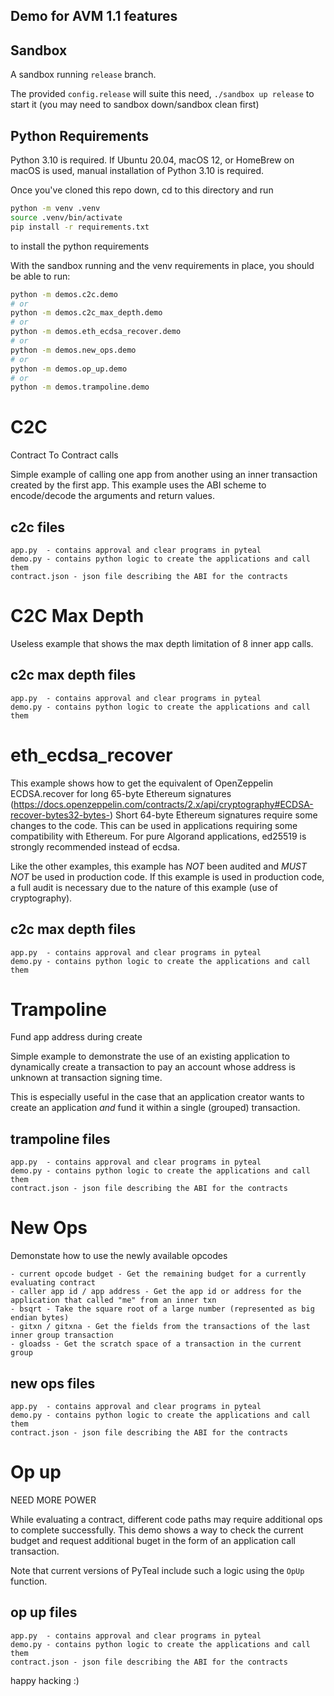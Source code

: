 Demo for AVM 1.1 features
-------------------------


## Sandbox 

A sandbox running `release` branch.

The provided `config.release` will suite this need, `./sandbox up release` to start it (you may need to sandbox down/sandbox clean first)

## Python Requirements

Python 3.10 is required.
If Ubuntu 20.04, macOS 12, or HomeBrew on macOS is used, manual installation of Python 3.10 is required.

Once you've cloned this repo down, cd to this directory and run

```sh
python -m venv .venv
source .venv/bin/activate
pip install -r requirements.txt
```

to install the python requirements

With the sandbox running and the venv requirements in place, you should be able to run:

```sh
python -m demos.c2c.demo
# or
python -m demos.c2c_max_depth.demo
# or
python -m demos.eth_ecdsa_recover.demo
# or
python -m demos.new_ops.demo
# or
python -m demos.op_up.demo
# or
python -m demos.trampoline.demo
```

# C2C 

Contract To Contract calls

Simple example of calling one app from another using an inner transaction created by the first app.  This example uses the ABI scheme to encode/decode the arguments and return values.

## c2c files

    app.py  - contains approval and clear programs in pyteal
    demo.py - contains python logic to create the applications and call them
    contract.json - json file describing the ABI for the contracts


# C2C Max Depth

Useless example that shows the max depth limitation of 8 inner app calls.


## c2c max depth files

    app.py  - contains approval and clear programs in pyteal
    demo.py - contains python logic to create the applications and call them


# eth_ecdsa_recover

This example shows how to get the equivalent of OpenZeppelin ECDSA.recover for long 65-byte Ethereum signatures
(https://docs.openzeppelin.com/contracts/2.x/api/cryptography#ECDSA-recover-bytes32-bytes-)
Short 64-byte Ethereum signatures require some changes to the code.
This can be used in applications requiring some compatibility with Ethereum.
For pure Algorand applications, ed25519 is strongly recommended instead of ecdsa.

Like the other examples, this example has *NOT* been audited and *MUST NOT* be used in production code.
If this example is used in production code, a full audit is necessary due to the nature of this example
(use of cryptography).

## c2c max depth files

    app.py  - contains approval and clear programs in pyteal
    demo.py - contains python logic to create the applications and call them


# Trampoline

Fund app address during create

Simple example to demonstrate the use of an existing application to dynamically create a transaction to pay an account whose address is unknown at transaction signing time. 

This is especially useful in the case that an application creator wants to create an application _and_ fund it within a single (grouped) transaction.

## trampoline files

    app.py  - contains approval and clear programs in pyteal
    demo.py - contains python logic to create the applications and call them
    contract.json - json file describing the ABI for the contracts

# New Ops

Demonstate how to use the newly available opcodes

    - current opcode budget - Get the remaining budget for a currently evaluating contract
    - caller app id / app address - Get the app id or address for the application that called "me" from an inner txn
    - bsqrt - Take the square root of a large number (represented as big endian bytes)
    - gitxn / gitxna - Get the fields from the transactions of the last inner group transaction
    - gloadss - Get the scratch space of a transaction in the current group

## new ops files

    app.py  - contains approval and clear programs in pyteal
    demo.py - contains python logic to create the applications and call them
    contract.json - json file describing the ABI for the contracts

# Op up

NEED MORE POWER

While evaluating a contract, different code paths may require additional ops to complete successfully. This demo shows a way to check the current budget and request additional buget in the form of an application call transaction.

Note that current versions of PyTeal include such a logic using the `OpUp` function.

## op up files

    app.py  - contains approval and clear programs in pyteal
    demo.py - contains python logic to create the applications and call them
    contract.json - json file describing the ABI for the contracts




happy hacking :)